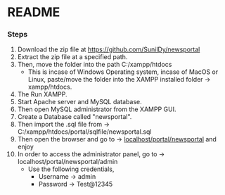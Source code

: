 # README

### Steps

1. Download the zip file at https://github.com/SunilDy/newsportal
2. Extract the zip file at a specified path.
3. Then, move the folder into the path C:/xampp/htdocs
    - This is incase of Windows Operating system, incase of MacOS or Linux, paste/move the folder into the XAMPP installed folder → xampp/htdocs.
4. The Run XAMPP.
5. Start Apache server and MySQL database.
6. Then open MySQL administrator from the XAMPP GUI.
7. Create a Database called "newsportal".
8. Then import the .sql file from → C:/xampp/htdocs/portal/sqlfile/newsportal.sql
9. Then open the browser and go to → [localhost/portal/newsportal](http://localhost/portal/newsportal) and enjoy
10. In order to access the administrator panel, go to → localhost/portal/newsportal/admin
    - Use the following credentials,
        - Username → admin
        - Password → Test@12345